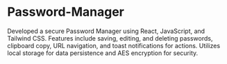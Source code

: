 # Password-Manager
Developed a secure Password Manager using React, JavaScript, and Tailwind CSS. Features include saving, editing, and deleting passwords, clipboard copy, URL navigation, and toast notifications for actions. Utilizes local storage for data persistence and AES encryption for security.
